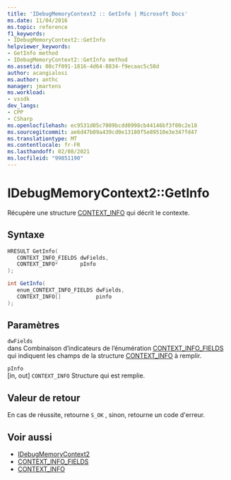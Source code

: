 ```yaml
---
title: 'IDebugMemoryContext2 :: GetInfo | Microsoft Docs'
ms.date: 11/04/2016
ms.topic: reference
f1_keywords:
- IDebugMemoryContext2::GetInfo
helpviewer_keywords:
- GetInfo method
- IDebugMemoryContext2::GetInfo method
ms.assetid: 08c7f091-1816-4d64-8834-f9ecaac5c58d
author: acangialosi
ms.author: anthc
manager: jmartens
ms.workload:
- vssdk
dev_langs:
- CPP
- CSharp
ms.openlocfilehash: ec9531d05c7009bcdd0998cb44146bf3f00c2e18
ms.sourcegitcommit: ae6d47b09a439cd0e13180f5e89510e3e347fd47
ms.translationtype: MT
ms.contentlocale: fr-FR
ms.lasthandoff: 02/08/2021
ms.locfileid: "99851190"
---
```

# <a name="idebugmemorycontext2getinfo"></a>IDebugMemoryContext2::GetInfo
Récupère une structure [CONTEXT_INFO](../../../extensibility/debugger/reference/context-info.md) qui décrit le contexte.

## <a name="syntax"></a>Syntaxe

```cpp
HRESULT GetInfo( 
   CONTEXT_INFO_FIELDS dwFields,
   CONTEXT_INFO*       pInfo
);
```

```csharp
int GetInfo(
   enum_CONTEXT_INFO_FIELDS dwFields,
   CONTEXT_INFO[]           pinfo
);
```

## <a name="parameters"></a>Paramètres
`dwFields`\
dans Combinaison d’indicateurs de l’énumération [CONTEXT_INFO_FIELDS](../../../extensibility/debugger/reference/context-info-fields.md) qui indiquent les champs de la structure [CONTEXT_INFO](../../../extensibility/debugger/reference/context-info.md) à remplir.

`pInfo`\
[in, out] `CONTEXT_INFO` Structure qui est remplie.

## <a name="return-value"></a>Valeur de retour
 En cas de réussite, retourne `S_OK` , sinon, retourne un code d'erreur.

## <a name="see-also"></a>Voir aussi
- [IDebugMemoryContext2](../../../extensibility/debugger/reference/idebugmemorycontext2.md)
- [CONTEXT_INFO_FIELDS](../../../extensibility/debugger/reference/context-info-fields.md)
- [CONTEXT_INFO](../../../extensibility/debugger/reference/context-info.md)
